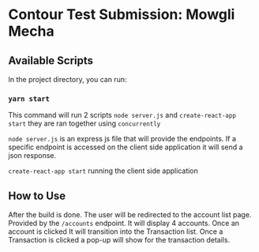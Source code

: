 # Contour Test Submission: Mowgli Mecha

## Available Scripts

In the project directory, you can run:

### `yarn start`

This command will run 2 scripts
`node server.js` and `create-react-app start`
they are ran together using `concurrently`

`node server.js` is an express js file that will provide the endpoints. If a specific endpoint is accessed on the client side application it will send a json response.

`create-react-app start` running the client side application


## How to Use

After the build is done. The user will be redirected to the account list page. Provided by the `/accounts` endpoint. It will display 4 accounts. Once an account is clicked It will transition into the Transaction list. Once a Transaction is clicked a pop-up will show for the transaction details.

